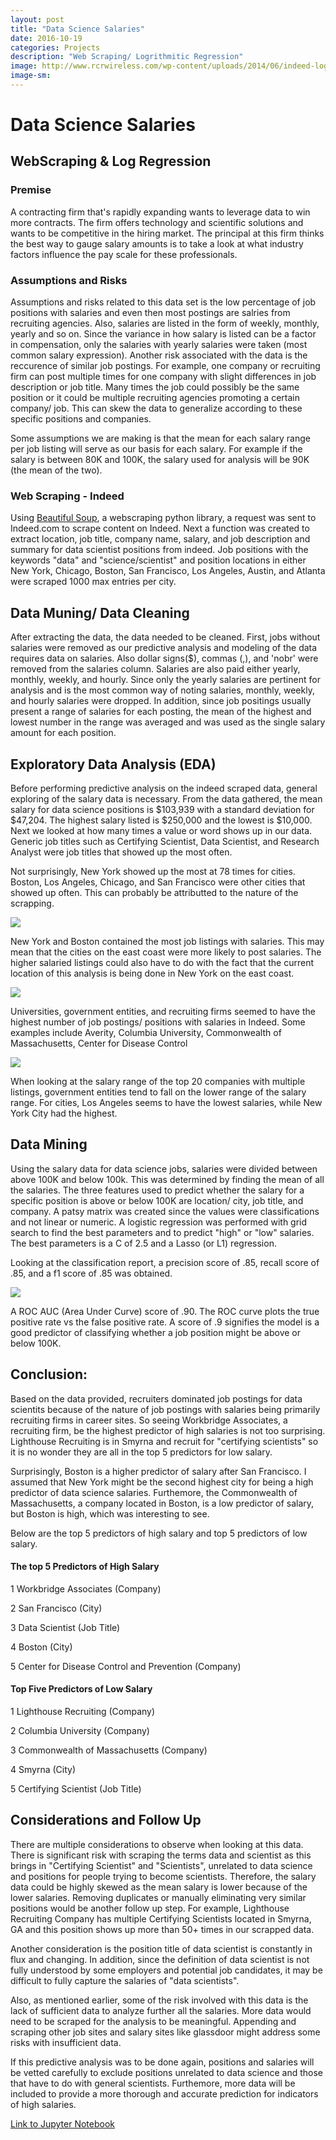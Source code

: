 ```yaml
---
layout: post
title: "Data Science Salaries"
date: 2016-10-19
categories: Projects
description: "Web Scraping/ Logrithmitic Regression"
image: http://www.rcrwireless.com/wp-content/uploads/2014/06/indeed-logo-1024x422.jpg
image-sm:
---
```


# Data Science Salaries

## WebScraping & Log Regression 

### Premise

A contracting firm that's rapidly expanding wants to leverage data to win more contracts. The firm offers technology and scientific solutions and wants to be competitive in the hiring market. The principal at this firm thinks the best way to gauge salary amounts is to take a look at what industry factors influence the pay scale for these professionals. 

### Assumptions and Risks

Assumptions and risks related to this data set is the low percentage of job positions with salaries and even then most postings are salries from recruiting agencies. Also, salaries are listed in the form of weekly, monthly, yearly and so on. Since the variance in how salary is listed can be a factor in compensation, only the salaries with yearly salaries were taken (most common salary expression). Another risk associated with the data is the reccurence of similar job postings. For example, one company or recruiting firm can post multiple times for one company with slight differences in job description or job title. Many times the job could possibly be the same position or it could be multiple recruiting agencies promoting a certain company/ job. This can skew the data to generalize according to these specific positions and companies.

Some assumptions we are making is that the mean for each salary range per job listing will serve as our basis for each salary. For example if the salary is between 80K and 100K, the salary used for analysis will be 90K (the mean of the two). 
       
### Web Scraping - Indeed

Using [Beautiful Soup](https://www.crummy.com/software/BeautifulSoup/), a webscraping python library, a request was sent to Indeed.com to scrape content on Indeed. Next a function was created to extract location, job title, company name, salary, and job description and summary for data scientist positions from indeed. Job positions with the keywords "data" and "science/scientist" and position locations in either New York, Chicago, Boston, San Francisco, Los Angeles, Austin, and Atlanta were scraped 1000 max entries per city. 

## Data Muning/ Data Cleaning

After extracting the data, the data needed to be cleaned. First, jobs without salaries were removed as our predictive analysis and modeling of the data requires data on salaries. Also dollar signs($), commas (,), and 'nobr' were removed from the salaries column. Salaries are also paid either yearly, monthly, weekly, and hourly. Since only the yearly salaries are pertinent for analysis and is the most common way of noting salaries, monthly, weekly, and hourly salaries were dropped. In addition, since job positings usually present a range of salaries for each posting, the mean of the highest and lowest number in the range was averaged and was used as the single salary amount for each position.

## Exploratory Data Analysis (EDA)

Before performing predictive analysis on the indeed scraped data, general exploring of the salary data is necessary. From the data gathered, the mean salary for data science positions is $103,939 with a standard deviation for $47,204. The highest salary listed is $250,000 and the lowest is $10,000. Next we looked at how many times a value or word shows up in our data. Generic job titles such as Certifying Scientist, Data Scientist, and Research Analyst were job titles that showed up the most often. 

Not surprisingly, New York showed up the most at 78 times for cities. Boston, Los Angeles, Chicago, and San Francisco were other cities that showed up often. This can probably be attributted to the nature of the scrapping.

<img src='https://github.com/AndrewJeong89/AndrewJeong89.github.io/blob/master/_posts/Images/Webscrapping%20Indeed%20Images/Picture1.png?raw=true' >

New York and Boston contained the most job listings with salaries. This may mean that the cities on the east coast were more likely to post salaries. The higher salaried listings could also have to do with the fact that the current location of this analysis is being done in New York on the east coast.

<img src='https://github.com/AndrewJeong89/AndrewJeong89.github.io/blob/master/_posts/Images/Webscrapping%20Indeed%20Images/Picture2.png?raw=true' >

Universities, government entities, and recruiting firms seemed to have the highest number of job postings/ positions with salaries in Indeed. Some examples include Averity, Columbia University, Commonwealth of Massachusetts, Center for Disease Control

<img src='https://github.com/AndrewJeong89/AndrewJeong89.github.io/blob/master/_posts/Images/Webscrapping%20Indeed%20Images/Picture3.png?raw=true' >

When looking at the salary range of the top 20 companies with multiple listings, government entities tend to fall on the lower range of the salary range. For cities, Los Angeles seems to have the lowest salaries, while New York City had the highest.


## Data Mining

Using the salary data for data science jobs, salaries were divided between above 100K and below 100k. This was determined by finding the mean of all the salaries. The three features used to predict whether the salary for a specific position is above or below 100K are location/ city, job title, and company. A patsy matrix was created since the values were classifications and not linear or numeric. A logistic regression was performed with grid search to find the best parameters and to predict "high" or "low" salaries. The best parameters is a C of 2.5 and a Lasso (or L1) regression. 

Looking at the classification report, a precision score of .85, recall score of .85, and a f1 score of .85 was obtained. 

<img src='https://github.com/AndrewJeong89/AndrewJeong89.github.io/blob/master/_posts/Images/Webscrapping%20Indeed%20Images/ROC%20Curve%20-%20Webscrapping.png?raw=true' >

A ROC AUC (Area Under Curve) score of .90. The ROC curve plots the true positive rate vs the false positive rate. A score of .9 signifies the model is a good predictor of classifying whether a job position might be above or below 100K.

## Conclusion:

Based on the data provided, recruiters dominated job postings for data scientits because of the nature of job postings with salaries being primarily recruiting firms in career sites. So seeing Workbridge Associates, a recruiting firm, be the highest predictor of high salaries is not too surprising. Lighthouse Recruiting is in Smyrna and recruit for "certifying scientists" so it is no wonder they are all in the top 5 predictors for low salary. 

Surprisingly, Boston is a higher predictor of salary after San Francisco. I assumed that New York might be the second highest city for being a high predictor of data science salaries. Furthemore, the Commonwealth of Massachusetts, a company located in Boston, is a low predictor of salary, but Boston is high, which was interesting to see. 

Below are the top 5 predictors of high salary and top 5 predictors of low salary.

#### The top 5 Predictors of High Salary

1 Workbridge Associates
(Company)

2 San Francisco 
(City)

3 Data Scientist 
(Job Title)

4 Boston 
(City)

5 Center for Disease Control and Prevention 
(Company)

#### Top Five Predictors of Low Salary

1 Lighthouse Recruiting
(Company)

2 Columbia University
(Company)

3 Commonwealth of Massachusetts 
(Company)

4 Smyrna 
(City)

5 Certifying Scientist 
(Job Title)


## Considerations and Follow Up

There are multiple considerations to observe when looking at this data. There is significant risk with scraping the terms data and scientist as this brings in "Certifying Scientist" and "Scientists", unrelated to data science and positions for people trying to become scientists. Therefore, the salary data could be highly skewed as the mean salary is lower because of the lower salaries. Removing duplicates or manually eliminating very similar positions would be another follow up step. For example, Lighthouse Recruiting Company has multiple Certifying Scientists located in Smyrna, GA and this position shows up more than 50+ times in our scrapped data.

Another consideration is the position title of data scientist is constantly in flux and changing. In addition, since the definition of data scientist is not fully understood by some employers and potential job candidates, it may be difficult to fully capture the salaries of "data scientists".

Also, as mentioned earlier, some of the risk involved with this data is the lack of sufficient data to analyze further all the salaries. More data would need to be scraped for the analysis to be meaningful. Appending and scraping other job sites and salary sites like glassdoor might address some risks with insufficient data.

If this predictive analysis was to be done again, positions and salaries will be vetted carefully to exclude positions unrelated to data science and those that have to do with general scientists. Furthemore, more data will be included to provide a more thorough and accurate prediction for indicators of high salaries. 

[Link to Jupyter Notebook](https://github.com/AndrewJeong89/GA-DSI/blob/master/projects/projects-weekly/project-04/Project%204%20-%20Web%20Scrapping%20Data%20Scientist%20Salaries-Full-aj.ipynb)




